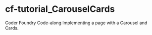 # cf-tutorial_CarouselCards
Coder Foundry Code-along Implementing a page with a Carousel and Cards.
